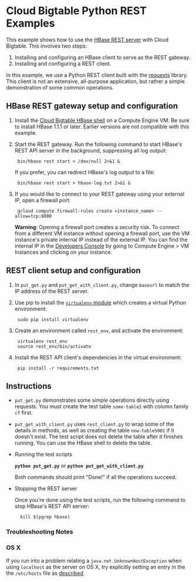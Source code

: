 # Cloud Bigtable Python REST Examples

This example shows how to use the [HBase REST
server](http://hbase.apache.org/book.html#_rest) with Cloud Bigtable. This
involves two steps:

1. Installing and configuring an HBase client to serve as the REST gateway.
1. Installing and configuring a REST client.

In this example, we use a Python REST client built with the
[requests](http://docs.python-requests.org/en/latest/) library. This client is
not an extensive, all-purpose application, but rather a simple demonstration of
some common operations.

## HBase REST gateway setup and configuration

1. Install the [Cloud Bigtable HBase
shell](https://cloud.google.com/bigtable/docs/installing-hbase-shell) on a
Compute Engine VM. Be sure to install HBase 1.1.1 or later. Earlier versions are
not compatible with this example.

1. Start the REST gateway. Run the following command to start HBase's REST API
server in the background, suppressing all log output:

        bin/hbase rest start > /dev/null 2>&1 &

    If you prefer, you can redirect HBase's log output to a file:

        bin/hbase rest start > hbase-log.txt 2>&1 &

1. If you would like to connect to your REST gateway using your external IP,
open a firewall port:

        gcloud compute firewall-rules create <instance_name> --allow=tcp:8080

    **Warning**: Opening a firewall port creates a security risk. To connect
    from a different VM instance without opening a firewall port, use the VM
    instance's private internal IP instead of the external IP. You can find the
    internal IP in the [Developers
    Console](https://console.developer.google.com) by going to Compute Engine >
    VM Instances and clicking on your instance.

## REST client setup and configuration

1. In `put_get.py` and `put_get_with_client.py`, change `baseurl` to match the IP
address of the REST server.

1. Use pip to install the [`virtualenv` module](https://virtualenv.pypa.io/)
which creates a virtual Python environment:

        sudo pip install virtualenv

1. Create an environment called `rest_env`, and activate the environment:

        virtualenv rest_env
        source rest_env/bin/activate

1. Install the REST API client's dependencies in the virtual environment:

        pip install -r requirements.txt

## Instructions

* `put_get.py` demonstrates some simple operations directly using requests. You
  must create the test table `some-table2` with column family `cf` first.

* `put_get_with_client.py` uses `rest_client.py` to wrap some of the details
in methods, as well as creating the table `new-table5001` if it doesn't exist.
The test script does not delete the table after it finishes running. You can
use the HBase shell to delete the table.

* Running the test scripts

    **`python put_get.py`** or **`python put_get_with_client.py`**

    Both commands should print "Done!" if all the operations succeed.

* Stopping the REST server

    Once you're done using the test scripts, run the following command to stop
    HBase's REST API server:

        kill $(pgrep hbase)

### Troubleshooting Notes

### OS X
If you run into a problem relating a `java.net.UnknownHostException` when
using `localhost` as the server on OS X, try explicitly setting an entry in the
the `/etc/hosts` file as [described](https://groups.google.com/forum/#!topic/h2-database/DuIlTLN5KOo).
